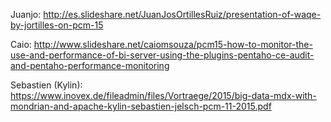 Juanjo: http://es.slideshare.net/JuanJosOrtillesRuiz/presentation-of-waqe-by-jortilles-on-pcm-15

Caio: http://www.slideshare.net/caiomsouza/pcm15-how-to-monitor-the-use-and-performance-of-bi-server-using-the-plugins-pentaho-ce-audit-and-pentaho-performance-monitoring

Sebastien (Kylin): https://www.inovex.de/fileadmin/files/Vortraege/2015/big-data-mdx-with-mondrian-and-apache-kylin-sebastien-jelsch-pcm-11-2015.pdf

